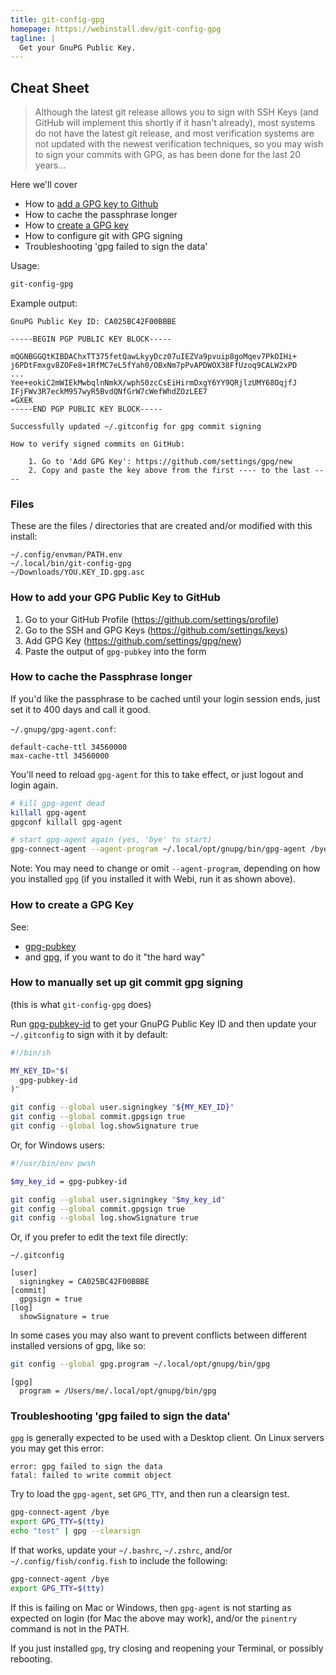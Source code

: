 ```yaml
---
title: git-config-gpg
homepage: https://webinstall.dev/git-config-gpg
tagline: |
  Get your GnuPG Public Key.
---
```


## Cheat Sheet

> Although the latest git release allows you to sign with SSH Keys (and GitHub
> will implement this shortly if it hasn't already), most systems do not have
> the latest git release, and most verification systems are not updated with the
> newest verification techniques, so you may wish to sign your commits with GPG,
> as has been done for the last 20 years...

Here we'll cover

- How to [add a GPG key to Github](https://github.com/settings/gpg/new)
- How to cache the passphrase longer
- How to [create a GPG key](./gpg-pubkey)
- How to configure git with GPG signing
- Troubleshooting 'gpg failed to sign the data'

Usage:

```sh
git-config-gpg
```

Example output:

```text
GnuPG Public Key ID: CA025BC42F00BBBE

-----BEGIN PGP PUBLIC KEY BLOCK-----

mQGNBGGQtKIBDAChxTT375fetQawLkyyDcz07uIEZVa9pvuip8goMqev7PkOIHi+
j6PDtFmxgv8ZOFe8+1RfMC7eL5fYah0/OBxNm7pPvAPDWOX38FfUzoq9CALW2xPD
...
Yee+eokiC2mWIEkMwbqlnNmkX/wphS0zcCsEiHirmDxgY6YY9QRjlzUMY68OqjfJ
IFjFWv3R7eckM957wyR5BvdQNfGrW7cWefWhdZOzLEE7
=GXEK
-----END PGP PUBLIC KEY BLOCK-----

Successfully updated ~/.gitconfig for gpg commit signing

How to verify signed commits on GitHub:

    1. Go to 'Add GPG Key': https://github.com/settings/gpg/new
    2. Copy and paste the key above from the first ---- to the last ----
```

### Files

These are the files / directories that are created and/or modified with this
install:

```text
~/.config/envman/PATH.env
~/.local/bin/git-config-gpg
~/Downloads/YOU.KEY_ID.gpg.asc
```

### How to add your GPG Public Key to GitHub

1. Go to your GitHub Profile (<https://github.com/settings/profile>)
2. Go to the SSH and GPG Keys (<https://github.com/settings/keys>)
3. Add GPG Key (<https://github.com/settings/gpg/new>)
4. Paste the output of `gpg-pubkey` into the form

### How to cache the Passphrase longer

If you'd like the passphrase to be cached until your login session ends, just
set it to 400 days and call it good.

`~/.gnupg/gpg-agent.conf`:

```text
default-cache-ttl 34560000
max-cache-ttl 34560000
```

You'll need to reload `gpg-agent` for this to take effect, or just logout and
login again.

```sh
# kill gpg-agent dead
killall gpg-agent
gpgconf killall gpg-agent

# start gpg-agent again (yes, 'bye' to start)
gpg-connect-agent --agent-program ~/.local/opt/gnupg/bin/gpg-agent /bye
```

Note: You may need to change or omit `--agent-program`, depending on how you
installed `gpg` (if you installed it with Webi, run it as shown above).

### How to create a GPG Key

See:

- [gpg-pubkey](./gpg-pubkey)
- and [gpg](./gpg), if you want to do it "the hard way"

### How to manually set up git commit gpg signing

(this is what `git-config-gpg` does)

Run [gpg-pubkey-id](./gpg-pubkey) to get your GnuPG Public Key ID and then
update your `~/.gitconfig` to sign with it by default:

```sh
#!/bin/sh

MY_KEY_ID="$(
  gpg-pubkey-id
)"

git config --global user.signingkey "${MY_KEY_ID}"
git config --global commit.gpgsign true
git config --global log.showSignature true
```

Or, for Windows users:

```sh
#!/usr/bin/env pwsh

$my_key_id = gpg-pubkey-id

git config --global user.signingkey "$my_key_id"
git config --global commit.gpgsign true
git config --global log.showSignature true
```

Or, if you prefer to edit the text file directly:

`~/.gitconfig`

```text
[user]
  signingkey = CA025BC42F00BBBE
[commit]
  gpgsign = true
[log]
  showSignature = true
```

In some cases you may also want to prevent conflicts between different installed
versions of gpg, like so:

```sh
git config --global gpg.program ~/.local/opt/gnupg/bin/gpg
```

```text
[gpg]
  program = /Users/me/.local/opt/gnupg/bin/gpg
```

### Troubleshooting 'gpg failed to sign the data'

`gpg` is generally expected to be used with a Desktop client. On Linux servers
you may get this error:

```text
error: gpg failed to sign the data
fatal: failed to write commit object
```

Try to load the `gpg-agent`, set `GPG_TTY`, and then run a clearsign test.

```sh
gpg-connect-agent /bye
export GPG_TTY=$(tty)
echo "test" | gpg --clearsign
```

If that works, update your `~/.bashrc`, `~/.zshrc`, and/or
`~/.config/fish/config.fish` to include the following:

```sh
gpg-connect-agent /bye
export GPG_TTY=$(tty)
```

If this is failing on Mac or Windows, then `gpg-agent` is not starting as
expected on login (for Mac the above may work), and/or the `pinentry` command is
not in the PATH.

If you just installed `gpg`, try closing and reopening your Terminal, or
possibly rebooting.
